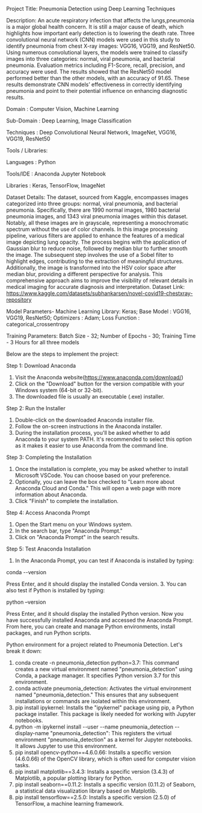Project Title: Pneumonia Detection using Deep Learning Techniques

Description: 
An acute respiratory infection that affects the lungs,pneumonia is a major global health concern. It is still a major cause of death, which highlights how important early detection is to lowering the death rate. Three convolutional neural network (CNN) models were used in this study to identify pneumonia from chest X-ray images: VGG16, VGG19, and ResNet50. Using numerous convolutional layers, the models were trained to classify images into three categories: normal, viral pneumonia, and bacterial pneumonia. Evaluation metrics including F1-Score, recall, precision, and accuracy were used. The results showed that the ResNet50 model performed better than the other models, with an accuracy of 91.65. These results demonstrate CNN models’ effectiveness in correctly identifying pneumonia and point to their potential influence on enhancing diagnostic results.

Domain             : Computer Vision, Machine Learning

Sub-Domain         : Deep Learning, Image Classification

Techniques         : Deep Convolutional Neural Network, ImageNet, VGG16, VGG19, ResNet50

Tools / Libraries:

Languages               : Python

Tools/IDE               : Anaconda Jupyter Notebook

Libraries               : Keras, TensorFlow, ImageNet


Dataset Details:
The dataset, sourced from Kaggle, encompasses images categorized into three groups: normal, viral pneumonia, and bacterial pneumonia. Specifically, there are 1990 normal images, 1980 bacterial pneumonia images, and 1343 viral pneumonia images within this dataset. Notably, all these images are in grayscale, representing a monochromatic spectrum without the use of color channels. In this image processing pipeline, various filters are applied to enhance the features of a medical image depicting lung opacity. The process begins with the application of Gaussian blur to reduce noise, followed by median blur to further smooth the image. The subsequent step involves the use of a Sobel filter to highlight edges, contributing to the extraction of meaningful structures. Additionally, the image is transformed into the HSV color space after median blur, providing a different perspective for analysis. This comprehensive approach aims to improve the visibility of relevant details in medical imaging for accurate diagnosis and interpretation.
Dataset Link: https://www.kaggle.com/datasets/subhankarsen/novel-covid19-chestxray-repository

Model Parameters-
Machine Learning Library: Keras;
Base Model              : VGG16, VGG19, ResNet50;
Optimizers              : Adam;
Loss Function           : categorical_crossentropy

Training Parameters: 
Batch Size              - 32;
Number of Epochs        - 30;
Training Time           - 3 Hours for all three models

Below are the steps to implement the project:

Step 1: Download Anaconda
1.	Visit the Anaconda website(https://www.anaconda.com/download/)
2.	Click on the "Download" button for the version compatible with your Windows system (64-bit or 32-bit).
3.	The downloaded file is usually an executable (.exe) installer.

Step 2: Run the Installer
1.	Double-click on the downloaded Anaconda installer file.
2.	Follow the on-screen instructions in the Anaconda installer.
3.	During the installation process, you'll be asked whether to add Anaconda to your system PATH. It's recommended to select this option as it makes it easier to use Anaconda from the command line.

Step 3: Completing the Installation
1.	Once the installation is complete, you may be asked whether to install Microsoft VSCode. You can choose based on your preference.
2.	Optionally, you can leave the box checked to "Learn more about Anaconda Cloud and Conda." This will open a web page with more information about Anaconda.
3.	Click "Finish" to complete the installation.

Step 4: Access Anaconda Prompt
1.	Open the Start menu on your Windows system.
2.	In the search bar, type "Anaconda Prompt."
3.	Click on "Anaconda Prompt" in the search results.

Step 5: Test Anaconda Installation
1.	In the Anaconda Prompt, you can test if Anaconda is installed by typing:
   
conda --version

Press Enter, and it should display the installed Conda version.
3.	You can also test if Python is installed by typing:
   
python –version

Press Enter, and it should display the installed Python version.
Now you have successfully installed Anaconda and accessed the Anaconda Prompt. From here, you can create and manage Python environments, install packages, and run Python scripts.

Python environment for a project related to Pneumonia Detection. 
Let's break it down:
1.	conda create -n pneumonia_detection python=3.7: This command creates a new virtual environment named "pneumonia_detection" using Conda, a package manager. It specifies Python version 3.7 for this environment.
2.	conda activate pneumonia_detection: Activates the virtual environment named "pneumonia_detection." This ensures that any subsequent installations or commands are isolated within this environment.
3.	pip install ipykernel: Installs the "ipykernel" package using pip, a Python package installer. This package is likely needed for working with Jupyter notebooks.
4.	python -m ipykernel install --user --name pneumonia_detection --display-name "pneumonia_detection": This registers the virtual environment "pneumonia_detection" as a kernel for Jupyter notebooks. It allows Jupyter to use this environment.
5.	pip install opencv-python==4.6.0.66: Installs a specific version (4.6.0.66) of the OpenCV library, which is often used for computer vision tasks.
6.	pip install matplotlib==3.4.3: Installs a specific version (3.4.3) of Matplotlib, a popular plotting library for Python.
7.	pip install seaborn==0.11.2: Installs a specific version (0.11.2) of Seaborn, a statistical data visualization library based on Matplotlib.
8.	pip install tensorflow==2.5.0: Installs a specific version (2.5.0) of TensorFlow, a machine learning framework.


